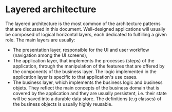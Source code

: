 # Layered architecture

The layered architecture is the most common of the architecture patterns that are discussed in this document. 
Well-designed applications will usually be composed of logical horizontal layers, each dedicated to fulfilling a given role. The main layers are usually: 
- The presentation layer, responsible for the UI and user workflow (navigation among the UI screens), 
- The application layer, that implements the processes (steps) of the application, through the manipulation of the features that are offered by the components of the business layer.
The logic implemented in the application layer is specific to that application's use cases.
- The business layer, which implements the business logic and business objets. They reflect the main concepts of the business domain that is covered by the application and they are usually persistent, i.e. their state will be saved into a durable data store. The definitions (e.g classes) of the business objects is usually highly reusable.


